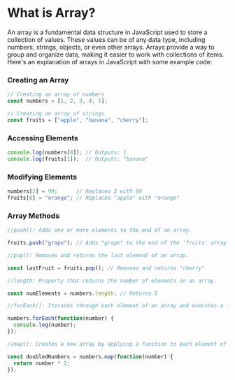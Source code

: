 # What is Array?

An array is a fundamental data structure in JavaScript used to store a collection of values. These values can be of any data type, including numbers, strings, objects, or even other arrays. Arrays provide a way to group and organize data, making it easier to work with collections of items.
Here's an explanation of arrays in JavaScript with some example code:

### Creating an Array
```js
// Creating an array of numbers
const numbers = [1, 2, 3, 4, 5];

// Creating an array of strings
const fruits = ["apple", "banana", "cherry"];
```
### Accessing Elements
```js
console.log(numbers[0]); // Outputs: 1
console.log(fruits[1]);  // Outputs: "banana"
```
### Modifying Elements
```js
numbers[2] = 99;      // Replaces 3 with 99
fruits[0] = "orange"; // Replaces "apple" with "orange"
```
### Array Methods
```js
//push(): Adds one or more elements to the end of an array.

fruits.push("grape"); // Adds "grape" to the end of the 'fruits' array
```
```js
//pop(): Removes and returns the last element of an array.

const lastFruit = fruits.pop(); // Removes and returns "cherry"
```
```js
//length: Property that returns the number of elements in an array.

const numElements = numbers.length; // Returns 5
```
```js
//forEach(): Iterates through each element of an array and executes a function for each element.

numbers.forEach(function(number) {
  console.log(number);
});
```
```js
//map(): Creates a new array by applying a function to each element of an existing array.

const doubledNumbers = numbers.map(function(number) {
  return number * 2;
});
```




